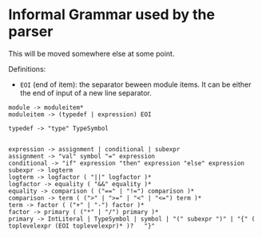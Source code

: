 # Informal Grammar used by the parser

This will be moved somewhere else at some point.

Definitions:
- `EOI` (end of item): the separator beween module items. It can be either the end of input of a new line separator.

```
module -> moduleitem*
moduleitem -> (typedef | expression) EOI

typedef -> "type" TypeSymbol


expression -> assignment | conditional | subexpr
assignment -> "val" symbol "=" expression
conditional -> "if" expression "then" expression "else" expression
subexpr -> logterm
logterm -> logfactor ( "||" logfactor )*
logfactor -> equality ( "&&" equality )*
equality -> comparison ( ("==" | "!=") comparison )*
comparison -> term ( (">" | ">=" | "<" | "<=") term )*
term -> factor ( ("+" | "-") factor )*
factor -> primary ( ("*" | "/") primary )*
primary -> IntLiteral | TypeSymbol | symbol | "(" subexpr ")" | "{" ( toplevelexpr (EOI toplevelexpr)* )?   "}" 

```

